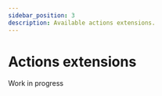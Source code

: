 ```yaml
---
sidebar_position: 3
description: Available actions extensions.
---
```


# Actions extensions

<span class="chip chip--primary">Work in progress</span>
